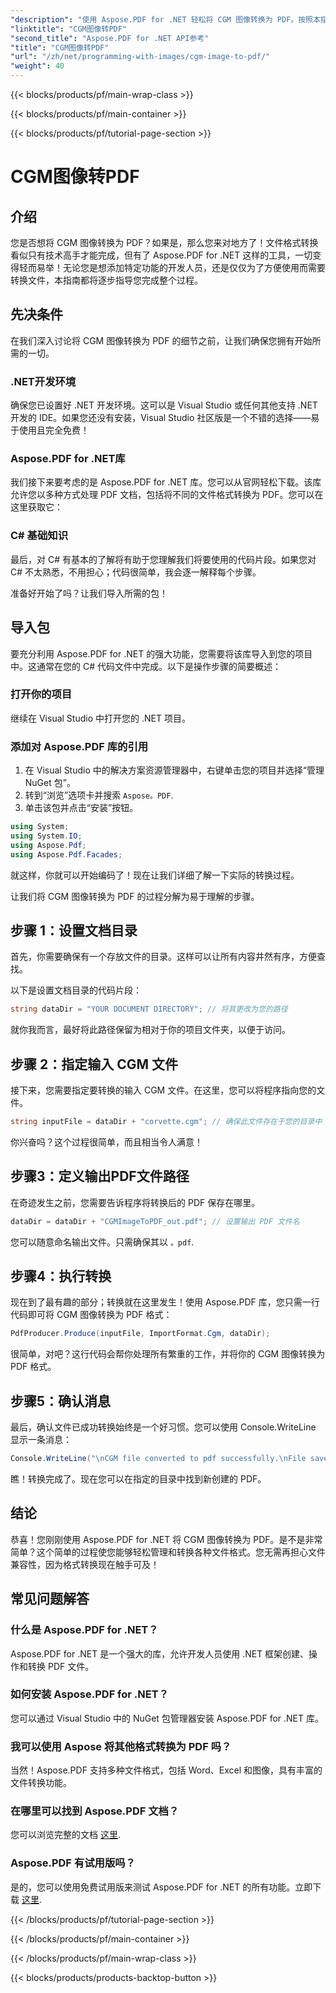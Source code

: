 ```yaml
---
"description": "使用 Aspose.PDF for .NET 轻松将 CGM 图像转换为 PDF。按照本指南一步步操作，简化您的文件转换流程。"
"linktitle": "CGM图像转PDF"
"second_title": "Aspose.PDF for .NET API参考"
"title": "CGM图像转PDF"
"url": "/zh/net/programming-with-images/cgm-image-to-pdf/"
"weight": 40
---
```


{{< blocks/products/pf/main-wrap-class >}}

{{< blocks/products/pf/main-container >}}

{{< blocks/products/pf/tutorial-page-section >}}

# CGM图像转PDF

## 介绍

您是否想将 CGM 图像转换为 PDF？如果是，那么您来对地方了！文件格式转换看似只有技术高手才能完成，但有了 Aspose.PDF for .NET 这样的工具，一切变得轻而易举！无论您是想添加特定功能的开发人员，还是仅仅为了方便使用而需要转换文件，本指南都将逐步指导您完成整个过程。

## 先决条件

在我们深入讨论将 CGM 图像转换为 PDF 的细节之前，让我们确保您拥有开始所需的一切。

### .NET开发环境

确保您已设置好 .NET 开发环境。这可以是 Visual Studio 或任何其他支持 .NET 开发的 IDE。如果您还没有安装，Visual Studio 社区版是一个不错的选择——易于使用且完全免费！

### Aspose.PDF for .NET库

我们接下来要考虑的是 Aspose.PDF for .NET 库。您可以从官网轻松下载。该库允许您以多种方式处理 PDF 文档，包括将不同的文件格式转换为 PDF。您可以在这里获取它：

### C# 基础知识

最后，对 C# 有基本的了解将有助于您理解我们将要使用的代码片段。如果您对 C# 不太熟悉，不用担心；代码很简单，我会逐一解释每个步骤。

准备好开始了吗？让我们导入所需的包！

## 导入包

要充分利用 Aspose.PDF for .NET 的强大功能，您需要将该库导入到您的项目中。这通常在您的 C# 代码文件中完成。以下是操作步骤的简要概述：

### 打开你的项目

继续在 Visual Studio 中打开您的 .NET 项目。 

### 添加对 Aspose.PDF 库的引用

1. 在 Visual Studio 中的解决方案资源管理器中，右键单击您的项目并选择“管理 NuGet 包”。
2. 转到“浏览”选项卡并搜索 `Aspose。PDF`.
3. 单击该包并点击“安装”按钮。

```csharp
using System;
using System.IO;
using Aspose.Pdf;
using Aspose.Pdf.Facades;
```

就这样，你就可以开始编码了！现在让我们详细了解一下实际的转换过程。

让我们将 CGM 图像转换为 PDF 的过程分解为易于理解的步骤。

## 步骤 1：设置文档目录

首先，你需要确保有一个存放文件的目录。这样可以让所有内容井然有序，方便查找。 

以下是设置文档目录的代码片段：

```csharp
string dataDir = "YOUR DOCUMENT DIRECTORY"; // 将其更改为您的路径
```

就你我而言，最好将此路径保留为相对于你的项目文件夹，以便于访问。

## 步骤 2：指定输入 CGM 文件

接下来，您需要指定要转换的输入 CGM 文件。在这里，您可以将程序指向您的文件。

```csharp
string inputFile = dataDir + "corvette.cgm"; // 确保此文件存在于您的目录中
```

你兴奋吗？这个过程很简单，而且相当令人满意！

## 步骤3：定义输出PDF文件路径

在奇迹发生之前，您需要告诉程序将转换后的 PDF 保存在哪里。

```csharp
dataDir = dataDir + "CGMImageToPDF_out.pdf"; // 设置输出 PDF 文件名
```

您可以随意命名输出文件。只需确保其以 `。pdf`.

## 步骤4：执行转换

现在到了最有趣的部分；转换就在这里发生！使用 Aspose.PDF 库，您只需一行代码即可将 CGM 图像转换为 PDF 格式：

```csharp
PdfProducer.Produce(inputFile, ImportFormat.Cgm, dataDir);
```

很简单，对吧？这行代码会帮你处理所有繁重的工作，并将你的 CGM 图像转换为 PDF 格式。

## 步骤5：确认消息

最后，确认文件已成功转换始终是一个好习惯。您可以使用 Console.WriteLine 显示一条消息：

```csharp
Console.WriteLine("\nCGM file converted to pdf successfully.\nFile saved at " + dataDir);
```

瞧！转换完成了。现在您可以在指定的目录中找到新创建的 PDF。

## 结论

恭喜！您刚刚使用 Aspose.PDF for .NET 将 CGM 图像转换为 PDF。是不是非常简单？这个简单的过程使您能够轻松管理和转换各种文件格式。您无需再担心文件兼容性，因为格式转换现在触手可及！

## 常见问题解答

### 什么是 Aspose.PDF for .NET？  
Aspose.PDF for .NET 是一个强大的库，允许开发人员使用 .NET 框架创建、操作和转换 PDF 文件。

### 如何安装 Aspose.PDF for .NET？  
您可以通过 Visual Studio 中的 NuGet 包管理器安装 Aspose.PDF for .NET 库。

### 我可以使用 Aspose 将其他格式转换为 PDF 吗？  
当然！Aspose.PDF 支持多种文件格式，包括 Word、Excel 和图像，具有丰富的文件转换功能。

### 在哪里可以找到 Aspose.PDF 文档？  
您可以浏览完整的文档 [这里](https://reference。aspose.com/pdf/net/).

### Aspose.PDF 有试用版吗？  
是的，您可以使用免费试用版来测试 Aspose.PDF for .NET 的所有功能。立即下载 [这里](https://releases。aspose.com/).

{{< /blocks/products/pf/tutorial-page-section >}}

{{< /blocks/products/pf/main-container >}}

{{< /blocks/products/pf/main-wrap-class >}}

{{< blocks/products/products-backtop-button >}}